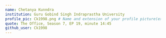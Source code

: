 ```yaml
---
name: Chetanya Kunndra
institution: Guru Gobind Singh Indraprastha University
profile_pic: Ck1998.png # Name and extension of your profile picture(ex. mona.png)
quote: The Office, Season 7, EP 19, minute 14:45
github_user: Ck1998
---
```

